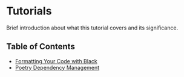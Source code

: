 # Tutorials

Brief introduction about what this tutorial covers and its significance.

## Table of Contents

- [Formatting Your Code with Black](./black-formatter.md)
- [Poetry Dependency Management](./poetry.md)